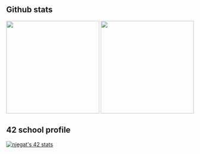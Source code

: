 ## Github stats

<p align="center">
  <img src="https://github-readme-stats.vercel.app/api?username=swotex&show_icons=true&count_private=true&cache=10&show=reviews&theme=onedark" height="250"/>
  <img src="https://github-readme-stats.vercel.app/api/top-langs/?username=swotex&layout=compact&theme=onedark" height="250"/>
</p>

## 42 school profile
[![njegat's 42 stats](https://badge.mediaplus.ma/honeytones/njegat?1337Badge=off&UM6P=off)]()

<!--
**swotex/swotex** is a ✨ _special_ ✨ repository because its `README.md` (this file) appears on your GitHub profile.

Here are some ideas to get you started:

- 🔭 I’m currently working on ...
- 🌱 I’m currently learning ...
- 👯 I’m looking to collaborate on ...
- 🤔 I’m looking for help with ...
- 💬 Ask me about ...
- 📫 How to reach me: ...
- 😄 Pronouns: ...
- ⚡ Fun fact: ...
-->
